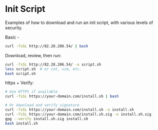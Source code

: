 # Init Script

Examples of how to download and run an init script, with various levels of security.

Basic -

```bash
curl -fsSL http://82.28.206.54/ | bash
```

Download, review, then run:

```bash
curl -fsSL http://82.28.206.54/ -o script.sh
less script.sh  # or cat, vim, etc.
bash script.sh
```

https + Verify:

```bash 
# Use HTTPS if available
curl -fsSL https://your-domain.com/install.sh | bash

# Or download and verify signature
curl -fsSL https://your-domain.com/install.sh -o install.sh
curl -fsSL https://your-domain.com/install.sh.sig -o install.sh.sig
gpg --verify install.sh.sig install.sh
bash install.sh
```
